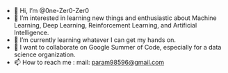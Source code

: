- 👋 Hi, I’m @0ne-Zer0-Zer0
- 👀 I’m interested in learning new things and enthusiastic about Machine Learning, Deep Learning, Reinforcement Learning, and Artificial Intelligence.
- 🌱 I’m currently learning whatever I can get my hands on.
- 💞️ I want to collaborate on Google Summer of Code, especially for a data science organization.
- 📫 How to reach me :
  mail: param98596@gmail.com

<!---
0ne-Zer0-Zer0/0ne-Zer0-Zer0 is a ✨ special ✨ repository because its `README.md` (this file) appears on your GitHub profile.
You can click the Preview link to take a look at your changes.
--->
